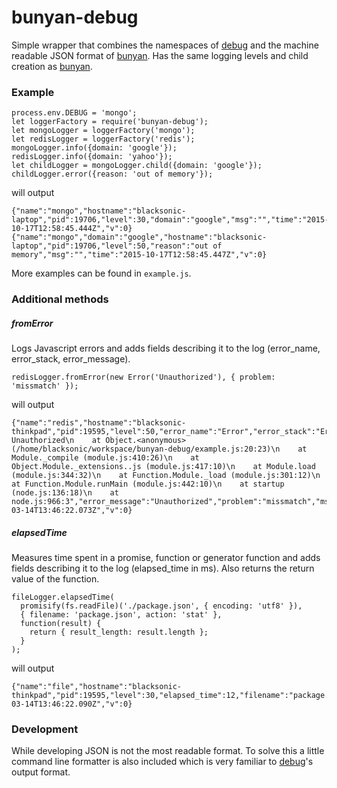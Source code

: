 # bunyan-debug

Simple wrapper that combines the namespaces of [debug](https://github.com/visionmedia/debug) and the machine readable JSON format of [bunyan](https://github.com/trentm/node-bunyan).
Has the same logging levels and child creation as [bunyan](https://github.com/trentm/node-bunyan).

### Example

```
process.env.DEBUG = 'mongo';
let loggerFactory = require('bunyan-debug');
let mongoLogger = loggerFactory('mongo');
let redisLogger = loggerFactory('redis');
mongoLogger.info({domain: 'google'});
redisLogger.info({domain: 'yahoo'});
let childLogger = mongoLogger.child({domain: 'google'});
childLogger.error({reason: 'out of memory'});
```

will output

```
{"name":"mongo","hostname":"blacksonic-laptop","pid":19706,"level":30,"domain":"google","msg":"","time":"2015-10-17T12:58:45.444Z","v":0}
{"name":"mongo","domain":"google","hostname":"blacksonic-laptop","pid":19706,"level":50,"reason":"out of memory","msg":"","time":"2015-10-17T12:58:45.447Z","v":0}
```

More examples can be found in ```example.js```.

### Additional methods

##### fromError

Logs Javascript errors and adds fields describing it to the log (error_name, error_stack, error_message).

```
redisLogger.fromError(new Error('Unauthorized'), { problem: 'missmatch' });
```

will output

```
{"name":"redis","hostname":"blacksonic-thinkpad","pid":19595,"level":50,"error_name":"Error","error_stack":"Error: Unauthorized\n    at Object.<anonymous> (/home/blacksonic/workspace/bunyan-debug/example.js:20:23)\n    at Module._compile (module.js:410:26)\n    at Object.Module._extensions..js (module.js:417:10)\n    at Module.load (module.js:344:32)\n    at Function.Module._load (module.js:301:12)\n    at Function.Module.runMain (module.js:442:10)\n    at startup (node.js:136:18)\n    at node.js:966:3","error_message":"Unauthorized","problem":"missmatch","msg":"","time":"2016-03-14T13:46:22.073Z","v":0}
```

##### elapsedTime

Measures time spent in a promise, function or generator function and adds fields describing it to the log (elapsed_time in ms).
Also returns the return value of the function.

```
fileLogger.elapsedTime(
  promisify(fs.readFile)('./package.json', { encoding: 'utf8' }),
  { filename: 'package.json', action: 'stat' },
  function(result) {
    return { result_length: result.length };
  }
);
```

will output

```
{"name":"file","hostname":"blacksonic-thinkpad","pid":19595,"level":30,"elapsed_time":12,"filename":"package.json","action":"stat","result_length":911,"msg":"","time":"2016-03-14T13:46:22.090Z","v":0}
```

### Development

While developing JSON is not the most readable format.
To solve this a little command line formatter is also included which is very familiar to [debug](https://github.com/visionmedia/debug)'s output format.